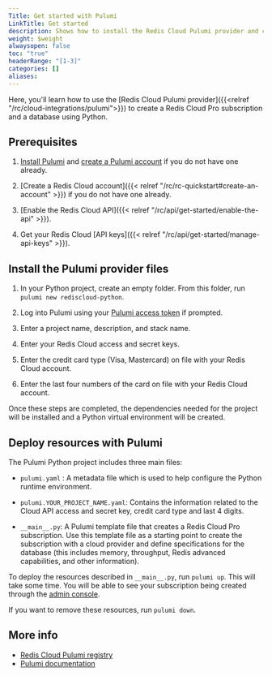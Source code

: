 ```yaml
---
Title: Get started with Pulumi
LinkTitle: Get started
description: Shows how to install the Redis Cloud Pulumi provider and create a subscription.
weight: $weight
alwaysopen: false
toc: "true"
headerRange: "[1-3]"
categories: []
aliases: 
---
```


Here, you'll learn how to use the [Redis Cloud Pulumi provider]({{<relref "/rc/cloud-integrations/pulumi">}}) to create a Redis Cloud Pro subscription and a database using Python.

## Prerequisites

1. [Install Pulumi](https://www.pulumi.com/docs/install/) and [create a Pulumi account](https://app.pulumi.com/signin) if you do not have one already.

1. [Create a Redis Cloud account]({{< relref  "/rc/rc-quickstart#create-an-account" >}}) if you do not have one already.

1. [Enable the Redis Cloud API]({{< relref  "/rc/api/get-started/enable-the-api" >}}).

1. Get your Redis Cloud [API keys]({{< relref  "/rc/api/get-started/manage-api-keys" >}}).

## Install the Pulumi provider files

1.  In your Python project, create an empty folder. From this folder, run `pulumi new rediscloud-python`.

1. Log into Pulumi using your [Pulumi access token](https://app.pulumi.com/account/tokens) if prompted.

1.  Enter a project name, description, and stack name.

1.  Enter your Redis Cloud access and secret keys.

1.  Enter the credit card type (Visa, Mastercard) on file with your Redis Cloud account.

1.  Enter the last four numbers of the card on file with your Redis Cloud account.

Once these steps are completed, the dependencies needed for the project will be installed and a Python virtual environment will be created.

## Deploy resources with Pulumi

The Pulumi Python project includes three main files:

- `pulumi.yaml` : A metadata file which is used to help configure the Python runtime environment.

- `pulumi.YOUR_PROJECT_NAME.yaml`: Contains the information related to the Cloud API access and secret key, credit card type and last 4 digits.

- `__main__.py`: A Pulumi template file that creates a Redis Cloud Pro subscription. Use this template file as a starting point to create the subscription with a cloud provider and define specifications for the database (this includes memory, throughput, Redis advanced capabilities, and other information).

To deploy the resources described in `__main__.py`, run `pulumi up`. This will take some time. You will be able to see your subscription being created through the [admin console](https://app.redislabs.com/).

If you want to remove these resources, run `pulumi down`.

## More info

- [Redis Cloud Pulumi registry](https://www.pulumi.com/registry/packages/rediscloud/)
- [Pulumi documentation](https://www.pulumi.com/docs/)
